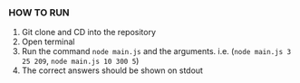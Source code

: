 ### HOW TO RUN
1. Git clone and CD into the repository
2. Open terminal
3. Run the command `node main.js` and the arguments. i.e. (`node main.js 3 25 209`, `node main.js 10 300 5`)
4. The correct answers should be shown on stdout
